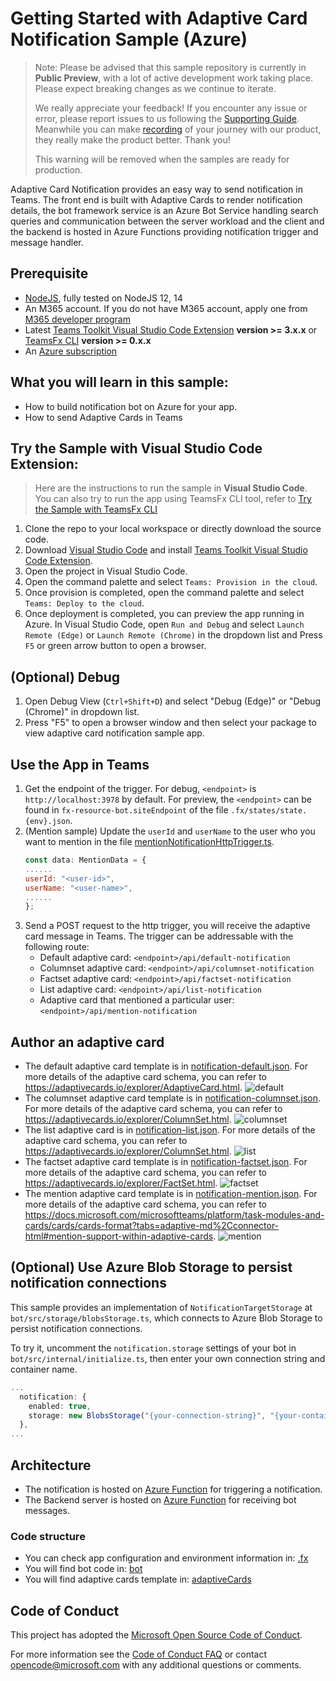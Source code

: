 # Getting Started with Adaptive Card Notification Sample (Azure)

> Note: Please be advised that this sample repository is currently in **Public Preview**, with a lot of active development work taking place. Please expect breaking changes as we continue to iterate. 
> 
> We really appreciate your feedback! If you encounter any issue or error, please report issues to us following the [Supporting Guide](./../SUPPORT.md). Meanwhile you can make [recording](https://aka.ms/teamsfx-record) of your journey with our product, they really make the product better. Thank you!
>  
> This warning will be removed when the samples are ready for production.

Adaptive Card Notification provides an easy way to send notification in Teams. The front end is built with Adaptive Cards to render notification details, the bot framework service is an Azure Bot Service handling search queries and communication between the server workload and the client and the backend is hosted in Azure Functions providing notification trigger and message handler.

## Prerequisite
- [NodeJS](https://nodejs.org/en/), fully tested on NodeJS 12, 14
- An M365 account. If you do not have M365 account, apply one from [M365 developer program](https://developer.microsoft.com/en-us/microsoft-365/dev-program)
- Latest [Teams Toolkit Visual Studio Code Extension](https://aka.ms/teams-toolkit) **version >= 3.x.x** or [TeamsFx CLI](https://aka.ms/teamsfx-cli) **version >= 0.x.x**
- An [Azure subscription](https://azure.microsoft.com/en-us/free/)

## What you will learn in this sample:
- How to build notification bot on Azure for your app.
- How to send Adaptive Cards in Teams

## Try the Sample with Visual Studio Code Extension:
>Here are the instructions to run the sample in **Visual Studio Code**. You can also try to run the app using TeamsFx CLI tool, refer to [Try the Sample with TeamsFx CLI](cli.md)
1. Clone the repo to your local workspace or directly download the source code.
1. Download [Visual Studio Code](https://code.visualstudio.com) and install [Teams Toolkit Visual Studio Code Extension](https://aka.ms/teams-toolkit).
1. Open the project in Visual Studio Code.
1. Open the command palette and select `Teams: Provision in the cloud`. 
1. Once provision is completed, open the command palette and select `Teams: Deploy to the cloud`.
1. Once deployment is completed, you can preview the app running in Azure. In Visual Studio Code, open `Run and Debug` and select `Launch Remote (Edge)` or `Launch Remote (Chrome)` in the dropdown list and Press `F5` or green arrow button to open a browser.

## (Optional) Debug
1. Open Debug View (`Ctrl+Shift+D`) and select "Debug (Edge)" or "Debug (Chrome)" in dropdown list.
1. Press "F5" to open a browser window and then select your package to view adaptive card notification sample app. 

## Use the App in Teams
1. Get the endpoint of the trigger. For debug, `<endpoint>` is `http://localhost:3978` by default. For preview, the `<endpoint>` can be found in `fx-resource-bot.siteEndpoint` of the file `.fx/states/state.{env}.json`.
1. (Mention sample) Update the `userId` and `userName` to the user who you want to mention in the file [mentionNotificationHttpTrigger.ts](bot/src/mentionNotificationHttpTrigger.ts).
    ```js
    const data: MentionData = {
    ......
    userId: "<user-id>",
    userName: "<user-name>",
    ......
    };
    ```
1. Send a POST request to the http trigger, you will receive the adaptive card message in Teams. The trigger can be addressable with the following route:
    - Default adaptive card: `<endpoint>/api/default-notification`
    - Columnset adaptive card: `<endpoint>/api/columnset-notification`
    - Factset adaptive card: `<endpoint>/api/factset-notification`
    - List adaptive card: `<endpoint>/api/list-notification`
    - Adaptive card that mentioned a particular user: `<endpoint>/api/mention-notification`

## Author an adaptive card
- The default adaptive card template is in [notification-default.json](bot/src/adaptiveCards/notification-default.json). For more details of the adaptive card schema, you can refer to https://adaptivecards.io/explorer/AdaptiveCard.html.
  ![default](./images/default.jpg)
- The columnset adaptive card template is in [notification-columnset.json](bot/src/adaptiveCards/notification-columnset.json). For more details of the adaptive card schema, you can refer to https://adaptivecards.io/explorer/ColumnSet.html.
  ![columnset](./images/columnset.jpg)
- The list adaptive card is in [notification-list.json](bot/src/adaptiveCards/notification-list.json). For more details of the adaptive card schema, you can refer to https://adaptivecards.io/explorer/ColumnSet.html.
  ![list](./images/list.jpg)
- The factset adaptive card template is in [notification-factset.json](bot/src/adaptiveCards/notification-factset.json). For more details of the adaptive card schema, you can refer to https://adaptivecards.io/explorer/FactSet.html.
  ![factset](./images/factset.jpg)
- The mention adaptive card template is in [notification-mention.json](bot/src/adaptiveCards/notification-mention.json). For more details of the adaptive card schema, you can refer to https://docs.microsoft.com/microsoftteams/platform/task-modules-and-cards/cards/cards-format?tabs=adaptive-md%2Cconnector-html#mention-support-within-adaptive-cards.
  ![mention](./images/mention.jpg)

## (Optional) Use Azure Blob Storage to persist notification connections
This sample provides an implementation of `NotificationTargetStorage` at `bot/src/storage/blobsStorage.ts`, which connects to Azure Blob Storage to persist notification connections.

To try it, uncomment the `notification.storage` settings of your bot in `bot/src/internal/initialize.ts`, then enter your own connection string and container name.

``` typescript
...
  notification: {
    enabled: true,
    storage: new BlobsStorage("{your-connection-string}", "{your-container-name}"),
  },
...
```

## Architecture
- The notification is hosted on [Azure Function](https://docs.microsoft.com/en-us/azure/azure-functions/) for triggering a notification.
- The Backend server is hosted on [Azure Function](https://docs.microsoft.com/en-us/azure/azure-functions/) for receiving bot messages.

### Code structure
- You can check app configuration and environment information in: [.fx](.fx)
- You will find bot code in: [bot](bot)
- You will find adaptive cards template in: [adaptiveCards](bot/src/adaptiveCards)

## Code of Conduct
This project has adopted the [Microsoft Open Source Code of Conduct](https://opensource.microsoft.com/codeofconduct/).

For more information see the [Code of Conduct FAQ](https://opensource.microsoft.com/codeofconduct/faq/) or
contact [opencode@microsoft.com](mailto:opencode@microsoft.com) with any additional questions or comments.

